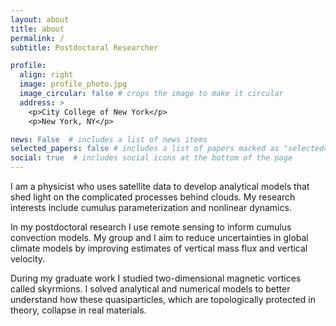 ```yaml
---
layout: about
title: about
permalink: /
subtitle: Postdoctoral Researcher

profile:
  align: right
  image: profile_photo.jpg
  image_circular: false # crops the image to make it circular
  address: >
    <p>City College of New York</p>
    <p>New York, NY</p>

news: False  # includes a list of news items
selected_papers: false # includes a list of papers marked as "selected={true}"
social: true  # includes social icons at the bottom of the page
---
```



I am a physicist who uses satellite data to develop analytical models that shed light on the complicated processes behind clouds. My research interests include cumulus parameterization and nonlinear dynamics.

In my postdoctoral research I use remote sensing to inform cumulus convection models. My group and I aim to reduce uncertainties in global climate models by improving estimates of vertical mass flux and vertical velocity.

During my graduate work I studied two-dimensional magnetic vortices called skyrmions. I solved analytical and numerical models to better understand how these quasiparticles, which are topologically protected in theory, collapse in real materials.
